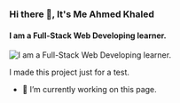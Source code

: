 ### Hi there 👋, It's Me Ahmed Khaled
####  I am a Full-Stack Web Developing learner.
![ I am a Full-Stack Web Developing learner.](https://scontent.fjsr13-1.fna.fbcdn.net/v/t1.6435-9/90083062_275867583400249_7643864381725343744_n.jpg?_nc_cat=105&ccb=1-7&_nc_sid=86c6b0&_nc_eui2=AeHVTNp13O0fehS8-OUYE8CzVdRXWRsoQ8pV1FdZGyhDyseQtRiCH0xetygceDVvnDv9vwg583IHIjKr_F_0ylpR&_nc_ohc=MJZten79PwgQ7kNvgF0Abx2&_nc_ht=scontent.fjsr13-1.fna&_nc_gid=AOQLnn3OuUfLYeoqEU4hkBr&oh=00_AYB5g4WoqK9HnY_2kjuh-ys1-5YZEZUMr9MEZ3lzqUzdGg&oe=672B26D6)

I made this project just for a test.

- 🔭 I’m currently working on this page. 

